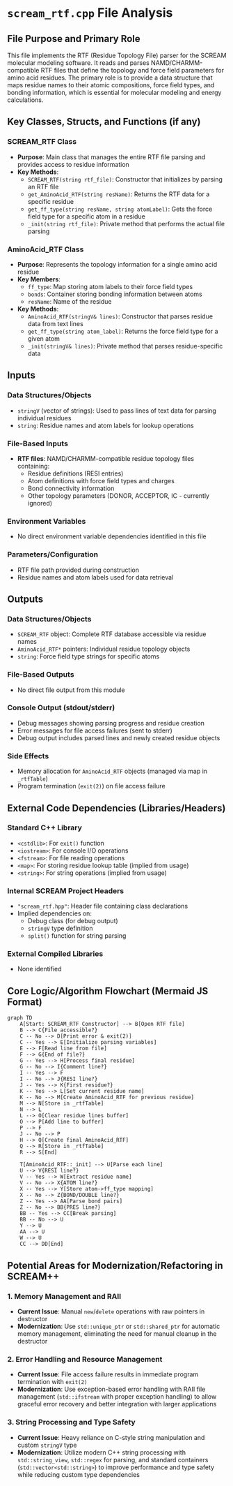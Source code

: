 # `scream_rtf.cpp` File Analysis

## File Purpose and Primary Role

This file implements the RTF (Residue Topology File) parser for the SCREAM molecular modeling software. It reads and parses NAMD/CHARMM-compatible RTF files that define the topology and force field parameters for amino acid residues. The primary role is to provide a data structure that maps residue names to their atomic compositions, force field types, and bonding information, which is essential for molecular modeling and energy calculations.

## Key Classes, Structs, and Functions (if any)

### SCREAM_RTF Class

- **Purpose**: Main class that manages the entire RTF file parsing and provides access to residue information
- **Key Methods**:
  - `SCREAM_RTF(string rtf_file)`: Constructor that initializes by parsing an RTF file
  - `get_AminoAcid_RTF(string resName)`: Returns the RTF data for a specific residue
  - `get_ff_type(string resName, string atomLabel)`: Gets the force field type for a specific atom in a residue
  - `_init(string rtf_file)`: Private method that performs the actual file parsing

### AminoAcid_RTF Class

- **Purpose**: Represents the topology information for a single amino acid residue
- **Key Members**:
  - `ff_type`: Map storing atom labels to their force field types
  - `bonds`: Container storing bonding information between atoms
  - `resName`: Name of the residue
- **Key Methods**:
  - `AminoAcid_RTF(stringV& lines)`: Constructor that parses residue data from text lines
  - `get_ff_type(string atom_label)`: Returns the force field type for a given atom
  - `_init(stringV& lines)`: Private method that parses residue-specific data

## Inputs

### Data Structures/Objects

- `stringV` (vector of strings): Used to pass lines of text data for parsing individual residues
- `string`: Residue names and atom labels for lookup operations

### File-Based Inputs

- **RTF files**: NAMD/CHARMM-compatible residue topology files containing:
  - Residue definitions (RESI entries)
  - Atom definitions with force field types and charges
  - Bond connectivity information
  - Other topology parameters (DONOR, ACCEPTOR, IC - currently ignored)

### Environment Variables

- No direct environment variable dependencies identified in this file

### Parameters/Configuration

- RTF file path provided during construction
- Residue names and atom labels used for data retrieval

## Outputs

### Data Structures/Objects

- `SCREAM_RTF` object: Complete RTF database accessible via residue names
- `AminoAcid_RTF*` pointers: Individual residue topology objects
- `string`: Force field type strings for specific atoms

### File-Based Outputs

- No direct file output from this module

### Console Output (stdout/stderr)

- Debug messages showing parsing progress and residue creation
- Error messages for file access failures (sent to stderr)
- Debug output includes parsed lines and newly created residue objects

### Side Effects

- Memory allocation for `AminoAcid_RTF` objects (managed via map in `_rtfTable`)
- Program termination (`exit(2)`) on file access failure

## External Code Dependencies (Libraries/Headers)

### Standard C++ Library

- `<cstdlib>`: For `exit()` function
- `<iostream>`: For console I/O operations
- `<fstream>`: For file reading operations
- `<map>`: For storing residue lookup table (implied from usage)
- `<string>`: For string operations (implied from usage)

### Internal SCREAM Project Headers

- `"scream_rtf.hpp"`: Header file containing class declarations
- Implied dependencies on:
  - Debug class (for debug output)
  - `stringV` type definition
  - `split()` function for string parsing

### External Compiled Libraries

- None identified

## Core Logic/Algorithm Flowchart (Mermaid JS Format)

```mermaid
graph TD
    A[Start: SCREAM_RTF Constructor] --> B[Open RTF file]
    B --> C{File accessible?}
    C -- No --> D[Print error & exit(2)]
    C -- Yes --> E[Initialize parsing variables]
    E --> F[Read line from file]
    F --> G{End of file?}
    G -- Yes --> H[Process final residue]
    G -- No --> I{Comment line?}
    I -- Yes --> F
    I -- No --> J{RESI line?}
    J -- Yes --> K{First residue?}
    K -- Yes --> L[Set current residue name]
    K -- No --> M[Create AminoAcid_RTF for previous residue]
    M --> N[Store in _rtfTable]
    N --> L
    L --> O[Clear residue lines buffer]
    O --> P[Add line to buffer]
    P --> F
    J -- No --> P
    H --> Q[Create final AminoAcid_RTF]
    Q --> R[Store in _rtfTable]
    R --> S[End]

    T[AminoAcid_RTF::_init] --> U[Parse each line]
    U --> V{RESI line?}
    V -- Yes --> W[Extract residue name]
    V -- No --> X{ATOM line?}
    X -- Yes --> Y[Store atom->ff_type mapping]
    X -- No --> Z{BOND/DOUBLE line?}
    Z -- Yes --> AA[Parse bond pairs]
    Z -- No --> BB{PRES line?}
    BB -- Yes --> CC[Break parsing]
    BB -- No --> U
    Y --> U
    AA --> U
    W --> U
    CC --> DD[End]
```

## Potential Areas for Modernization/Refactoring in SCREAM++

### 1. Memory Management and RAII

- **Current Issue**: Manual `new`/`delete` operations with raw pointers in destructor
- **Modernization**: Use `std::unique_ptr` or `std::shared_ptr` for automatic memory management, eliminating the need for manual cleanup in the destructor

### 2. Error Handling and Resource Management

- **Current Issue**: File access failure results in immediate program termination with `exit(2)`
- **Modernization**: Use exception-based error handling with RAII file management (`std::ifstream` with proper exception handling) to allow graceful error recovery and better integration with larger applications

### 3. String Processing and Type Safety

- **Current Issue**: Heavy reliance on C-style string manipulation and custom `stringV` type
- **Modernization**: Utilize modern C++ string processing with `std::string_view`, `std::regex` for parsing, and standard containers (`std::vector<std::string>`) to improve performance and type safety while reducing custom type dependencies
